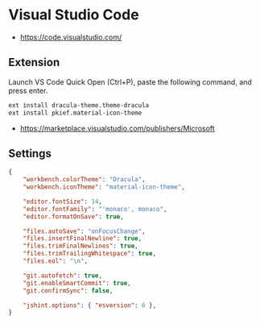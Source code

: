 # Visual Studio Code

* <https://code.visualstudio.com/>

## Extension

Launch VS Code Quick Open (Ctrl+P), paste the following command, and press enter.

```bash
ext install dracula-theme.theme-dracula
ext install pkief.material-icon-theme
```

* <https://marketplace.visualstudio.com/publishers/Microsoft>

## Settings

```json
{
    "workbench.colorTheme": "Dracula",
    "workbench.iconTheme": "material-icon-theme",

    "editor.fontSize": 14,
    "editor.fontFamily": "'monaco', monaco",
    "editor.formatOnSave": true,

    "files.autoSave": "onFocusChange",
    "files.insertFinalNewline": true,
    "files.trimFinalNewlines": true,
    "files.trimTrailingWhitespace": true,
    "files.eol": "\n",

    "git.autofetch": true,
    "git.enableSmartCommit": true,
    "git.confirmSync": false,

    "jshint.options": { "esversion": 6 },
}
```
